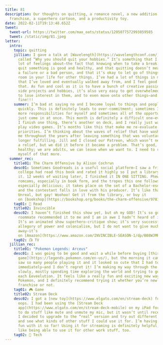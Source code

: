 ```yaml
---
title: 81
description: Our thoughts on quitting, a romance novel, a new addition to a
  franchise, a superhero cartoon, and a productivity toy.
date: 2022-02-11T19:13:48.652Z
tweet:
  tweet-url: https://twitter.com/max_oats/status/1205077572993859585
  tweet: /static/img/81.jpeg
letter:
  intro:
    topic: quitting
    jillian: I gave a talk at [Wavelength](https://wavelengthconf.com/) last year
      called “Why you should quit your hobbies.” It’s something that I have a
      lot of feelings about—the fact that knowing when to take a break from or
      quit something is good and healthy, and that quitting doesn’t mean you’re
      a failure or a bad person, and that it’s okay to let go of things to make
      room in your life for other things. I’ve had a lot of things in my life
      that I’ve loved and eventually walked away from, and I feel good about
      that. As fun and cool as it is to have a bunch of creative passions and
      side projects and hobbies, it’s also very easy to get overwhelmed by them,
      to lose interest in them, and to even move onto other things—and that’s
      fine!!!
    summer: I’m bad at saying no and I become loyal to things and people very
      quickly. This is definitely leads to over-commitment; sometimes I create
      more responsibilities for myself and sometimes all of the opportunities
      just come in at once. This month is definitely a difficult one—every time
      I finish one thing, there’s another on deck, and I really just want to
      play video games. It’s months like this that make me re-evaluate my
      priorities. I’m thinking about the waves of relief that have washed over
      me throughout the years after leaving something that was voluntary and no
      longer fulfilling. Jill and I closed our Patreon, which wasn’t necessarily
      a relief, but we did it before it became a problem. That’s good, that’s
      healthy; we are adults, we can leave when we want to. I need to remind
      myself of that more.
  summer_rec:
    title01: The Charm Offensive by Alison Cochrun
    desc01: Sometimes Goodreads is a useful social platform—I saw a friend from
      college had read this book and rated it highly so I put a library hold on
      it. 12 weeks of waiting later, I finished it IN ONE SITTING. Phew! I love
      romcoms, especially in book form, and the tropes this one follows are
      especially delicious; it takes place on the set of a Bachelor-esque show
      and the contestant falls in love with his producer. It’s like that show,
      Unreal, but gay! Woohoo! Get it from the library, or buy it
      on [bookshop](https://bookshop.org/books/the-charm-offensive/9781982170714).
    tag01: 📖 Read
    title02: Invincible
    desc02: I haven’t finished this show yet, but oh my GOD! It’s so good! My
      roommate recommended it to me and I am in awe I hadn’t heard of it before.
      It’s an animated show superhero-critique show; it’s very successful in its
      allegory of power and colonialism, but I do not want to give much
      away—it’s
      on [Amazon](https://www.amazon.com/INVINCIBLE-SEASON-1/dp/B08WJMRHYZ).
    tag02: 📺 TV
  jillian_rec:
    title01: "Pokemon Legends: Arceus"
    desc01: I was going to be good and wait a while before buying [this
      game](https://legends.pokemon.com/en-us/), but the morning it came out I
      saw so many people playing it and it looked so cute that I had to get it
      immediately—and I don’t regret it! I’m making my way through the story
      slowly, mostly spending time exploring the world and trying to get one of
      each Eeveelution. It feels like a really fun and exciting new way to enjoy
      Pokemon, and I definitely recommend trying it whether you’re new to the
      franchise or not.
    tag01: 🎮 Game
    title02: Stream Deck
    desc02: I got a [new toy](https://www.elgato.com/en/stream-deck) for my desk,
      oops. I had been using the [Stream Deck
      app](https://www.elgato.com/en/stream-deck-mobile) on my iPad for a while
      to do stuff like mute and unmute my mic, but it wasn’t until recently that
      I decided to upgrade to the “real” version and try out different plugins
      and see what kinds of other stuff I could use it for. I’m having a lot of
      fun with it so far! Using it for streaming is definitely helpful, but I
      like being able to use it for other work stuff, too.
    tag02: 📱 Tech
---
```

